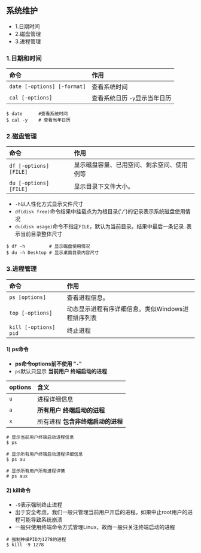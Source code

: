 ## 系统维护

* 1.日期时间
* 2.磁盘管理
* 3.进程管理

### 1.日期和时间

命令|作用
:-|:-
`date [-options] [-format]`|查看系统时间
`cal [-options]`| 查看系统日历 `-y`显示当年日历

```
$ date      #查看系统时间
$ cal -y    # 查看当年日历
```

### 2.磁盘管理

命令|作用
:-|:-
`df [-options] [FILE]`|显示磁盘容量、已用空间、剩余空间、使用例等
`du [-options] [FILE]`|显示目录下文件大小。

* `-h`以人性化方式显示文件尺寸
* `df(disk free)`命令结果中挂载点为为根目录('`/`')的记录表示系统磁盘使用情况
* `du(disk usage)`命令不指定`FILE`，默认为当前目录。结果中最后一条记录`.`表示当前目录整体尺寸

```
$ df -h         # 显示磁盘使用情况
$ du -h Desktop # 显示桌面目录内容尺寸
```

### 3.进程管理

命令|作用
:-|:-
`ps [options]`|查看进程信息。
`top [-options]`|动态显示进程有序详细信息。类似Windows进程排序列表
`kill [-options] pid`|终止进程

#### 1) ps命令
* **ps命令options前不使用 "`-`"**
* `ps`默认只显示 **当前用户 终端启动的进程** 

options|含义
:-|:-
`u` | 进程详细信息
`a` | **所有用户 终端启动的进程**
`x` | 所有进程 **包含非终端启动的进程**

```
# 显示当前用户终端启动进程信息
$ ps

# 显示所有用户终端启动进程详细信息
$ ps au

# 显示所有用户所有进程详情
# ps aux
```

#### 2) kill命令
* `-9`表示强制终止进程
* 出于安全考虑，我们一般只管理当前用户开启的进程。如果中止root用户的进程可能导致系统崩溃
* 一般只使用终端命令方式管理Linux，故而一般只关注终端启动的进程

```
# 强制种植PID为1278的进程
$ kill -9 1278
```